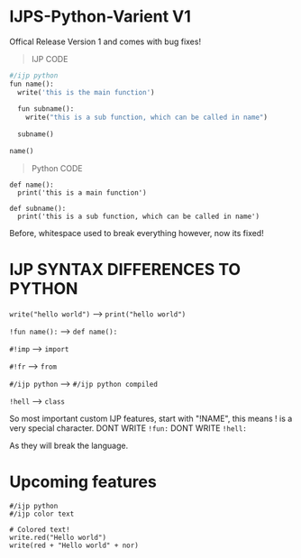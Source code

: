 # IJPS-Python-Varient V1

Offical Release Version 1 and comes with bug fixes!
 
 
> IJP CODE
```python
#/ijp python
fun name():
  write('this is the main function')
  
  fun subname():
    write("this is a sub function, which can be called in name")
    
  subname()
  
name()
```

> Python CODE
```
def name():
  print('this is a main function')
  
def subname():
  print('this is a sub function, which can be called in name')
```

Before, whitespace used to break everything however, now its fixed!

# IJP SYNTAX DIFFERENCES TO PYTHON
`write("hello world")` --> `print("hello world")`

`!fun name():` --> `def name():`

`#!imp` --> `import`

`#!fr` --> `from`

`#/ijp python` --> `#/ijp python compiled`

`!hell` --> `class`

So most important custom IJP features, start with "!NAME", this means ! is a very special character.
DONT WRITE `!fun:`
DONT WRITE `!hell:`

As they will break the language.

# Upcoming features
```
#/ijp python
#/ijp color text

# Colored text!
write.red("Hello world")
write(red + "Hello world" + nor)
```
